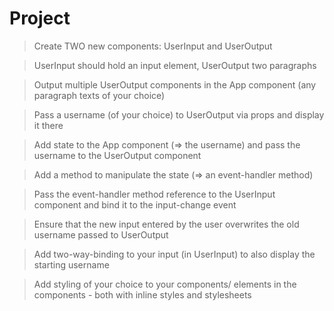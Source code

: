 # Project

> Create TWO new components: UserInput and UserOutput

>  UserInput should hold an input element, UserOutput two paragraphs

> Output multiple UserOutput components in the App component (any paragraph texts of your choice)
 
 > Pass a username (of your choice) to UserOutput via props and display it there

 > Add state to the App component (=> the username) and pass the username to the UserOutput component
  
> Add a method to manipulate the state (=> an event-handler method)

> Pass the event-handler method reference to the UserInput component and bind it to the input-change event

> Ensure that the new input entered by the user overwrites the old username passed to UserOutput

> Add two-way-binding to your input (in UserInput) to also display the starting username

> Add styling of your choice to your components/ elements in the components - both with inline styles and stylesheets

